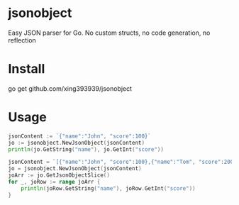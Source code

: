 # jsonobject
Easy JSON parser for Go. No custom structs, no code generation, no reflection

# Install
go get github.com/xing393939/jsonobject

# Usage
```go
jsonContent := `{"name":"John", "score":100}`
jo := jsonobject.NewJsonObject(jsonContent)
println(jo.GetString("name"), jo.GetInt("score"))

jsonContent = `[{"name":"John", "score":100},{"name":"Tom", "score":200}]`
jo = jsonobject.NewJsonObject(jsonContent)
joArr := jo.GetJsonObjectSlice()
for _, joRow := range joArr {
    println(joRow.GetString("name"), joRow.GetInt("score"))
}
```